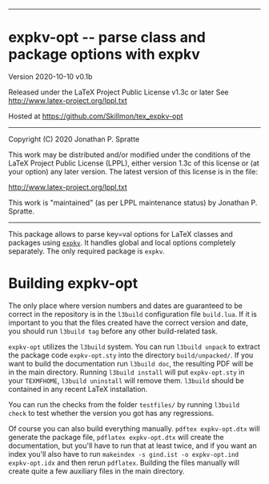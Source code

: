 -------------------------------------------------------------------------------
# expkv-opt -- parse class and package options with expkv

Version 2020-10-10 v0.1b

Released under the LaTeX Project Public License v1.3c or later
See http://www.latex-project.org/lppl.txt

Hosted at https://github.com/Skillmon/tex_expkv-opt

-------------------------------------------------------------------------------

Copyright (C) 2020 Jonathan P. Spratte

This  work may be  distributed and/or  modified under  the conditions  of the
LaTeX Project Public License (LPPL),  either version 1.3c  of this license or
(at your option) any later version.  The latest version of this license is in
the file:

  http://www.latex-project.org/lppl.txt

This work is "maintained" (as per LPPL maintenance status) by
  Jonathan P. Spratte.

-------------------------------------------------------------------------------

This package allows to parse key=val options for LaTeX classes and packages
using [`expkv`](https://github.com/Skillmon/tex_expkv). It handles global and
local options completely separately. The only required package is `expkv`.

# Building expkv-opt

The only place where version numbers and dates are guaranteed to be correct in
the repository is in the `l3build` configuration file `build.lua`. If it is
important to you that the files created have the correct version and date, you
should run `l3build tag` before any other build-related task.

`expkv-opt` utilizes the `l3build` system. You can run `l3build unpack` to
extract the package code `expkv-opt.sty` into the directory `build/unpacked/`.
If you want to build the documentation run `l3build doc`, the resulting PDF will
be in the main directory. Running `l3build install` will put `expkv-opt.sty` in
your `TEXMFHOME`, `l3build uninstall` will remove them. `l3build` should be
contained in any recent LaTeX installation.

You can run the checks from the folder `testfiles/` by running `l3build check`
to test whether the version you got has any regressions.

Of course you can also build everything manually. `pdftex expkv-opt.dtx` will
generate the package file, `pdflatex expkv-opt.dtx` will create the
documentation, but you'll have to run that at least twice, and if you want an
index you'll also have to run `makeindex -s gind.ist -o expkv-opt.ind
expkv-opt.idx` and then rerun `pdflatex`. Building the files manually will
create quite a few auxiliary files in the main directory.
